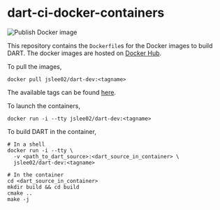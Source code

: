 # dart-ci-docker-containers

![Publish Docker image](https://github.com/dartsim/dart-ci-docker-containers/workflows/Publish%20Docker%20image/badge.svg)

This repository contains the `Dockerfile`s for the Docker images to build DART. The docker images are hosted on [Docker Hub](https://hub.docker.com/repository/docker/jslee02/dart-dev).

To pull the images,

```shell
docker pull jslee02/dart-dev:<tagname>
```

The available tags can be found [here](https://hub.docker.com/repository/registry-1.docker.io/jslee02/dart-dev/tags).

To launch the containers,

```shell
docker run -i --tty jslee02/dart-dev:<tagname>
```

To build DART in the container,

```shell
# In a shell
docker run -i --tty \
  -v <path_to_dart_source>:<dart_source_in_container> \
  jslee02/dart-dev:<tagname>

# In the container
cd <dart_source_in_container>
mkdir build && cd build
cmake ..
make -j
```

